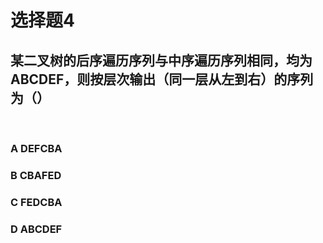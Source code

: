 # 选择题4
## 某二叉树的后序遍历序列与中序遍历序列相同，均为ABCDEF，则按层次输出（同一层从左到右）的序列为（）

</br>

### **A** DEFCBA
### **B** CBAFED
### **C** FEDCBA
### **D** ABCDEF